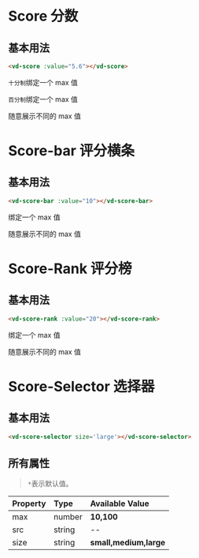 # Score 分数

## 基本用法

```html
<vd-score :value="5.6"></vd-score>
```

`十分制`绑定一个 max 值

<example-board :component="ScoreBasic" :source="ScoreBasicSource"></example-board>

`百分制`绑定一个 max 值

<example-board :component="ScorePercent" :source="ScorePercentSource"></example-board>

随意展示不同的 max 值
<example-board :component="ScoreCustom" :source="ScoreCustomSource"></example-board>

# Score-bar 评分横条

## 基本用法

```html
<vd-score-bar :value="10"></vd-score-bar>
```

绑定一个 max 值
<example-board :component="ScoreBarBasic" :source="ScoreBarBasicSource"></example-board>

随意展示不同的 max 值
<example-board :component="ScoreBarCustom" :source="ScoreBarCustomSource"></example-board>

# Score-Rank 评分榜

## 基本用法

```html
<vd-score-rank :value="20"></vd-score-rank>
```

绑定一个 max 值

<example-board :component="ScoreRankBasic" :source="ScoreRankBasicSource"></example-board>

随意展示不同的 max 值

<example-board :component="ScoreRankCustom" :source="ScoreRankCustomSource"></example-board>

# Score-Selector 选择器

## 基本用法

```html
<vd-score-selector size='large'></vd-score-selector>
```

<example-board :component="ScoreSelectorBasic" :source="ScoreSelectorBasicSource"></example-board>

## 所有属性

> `*`表示默认值。

| Property | Type   | Available Value        |
| :------- | :----- | :--------------------- |
| max      | number | **10,100**             |
| src      | string | --                     |
| size     | string | **small,medium,large** |

<script>

import ScoreBasic from 'docs/examples/other/ScoreBasic';
import ScoreBasicSource from 'docs/examples/other/ScoreBasic.txt';

import ScorePercent from 'docs/examples/other/ScorePercent';
import ScorePercentSource from 'docs/examples/other/ScorePercent.txt';

import ScoreCustom from 'docs/examples/other/ScoreCustom';
import ScoreCustomSource from 'docs/examples/other/ScoreCustom.txt';

import ScoreBarBasic from 'docs/examples/other/ScoreBarBasic';
import ScoreBarBasicSource from 'docs/examples/other/ScoreBarBasic.txt';

import ScoreBarCustom from 'docs/examples/other/ScoreBarCustom';
import ScoreBarCustomSource from 'docs/examples/other/ScoreBarCustom.txt';

import ScoreRankBasic from 'docs/examples/other/ScoreRankBasic.vue';
import ScoreRankBasicSource from 'docs/examples/other/ScoreRankBasic.txt';

import ScoreRankCustom from 'docs/examples/other/ScoreRankCustom.vue';
import ScoreRankCustomSource from 'docs/examples/other/ScoreRankCustom.txt';

import ScoreSelectorBasic from 'docs/examples/other/ScoreSelectorBasic.vue';
import ScoreSelectorBasicSource from 'docs/examples/other/ScoreSelectorBasic.txt';

export default {
  data() {
    return {
      ScoreBasic,
      ScoreBasicSource,
      ScorePercent,
      ScorePercentSource,
      ScoreCustom,
      ScoreCustomSource,
      ScoreBarCustom,
      ScoreBarCustomSource,
      ScoreBarBasic,
      ScoreBarBasicSource,
      ScoreRankBasic,
      ScoreRankBasicSource,
      ScoreRankCustom,
      ScoreRankCustomSource,
      ScoreSelectorBasic,
      ScoreSelectorBasicSource
    }
  }
}
</script>
